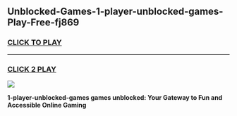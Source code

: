 
## Unblocked-Games-1-player-unblocked-games-Play-Free-fj869
<h3>
<a href="https://premium76.site?title=1-player-unblocked-games&ref=18A">CLICK TO PLAY</a></h3>
<hr>

<h3>
<a href="https://premium76.site?title=1-player-unblocked-games&ref=18A">CLICK 2 PLAY</a>
  
</h3>

<a href="https://premium76.site?title=1-player-unblocked-games&ref=18A"><img src="https://clearcache.store/games.png"></a>


**1-player-unblocked-games games unblocked: Your Gateway to Fun and Accessible Online Gaming**
